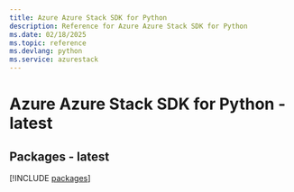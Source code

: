 ```yaml
---
title: Azure Azure Stack SDK for Python
description: Reference for Azure Azure Stack SDK for Python
ms.date: 02/18/2025
ms.topic: reference
ms.devlang: python
ms.service: azurestack
---
```

# Azure Azure Stack SDK for Python - latest
## Packages - latest
[!INCLUDE [packages](azure-stack-index.md)]